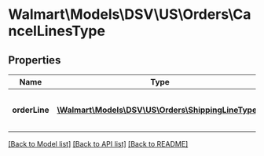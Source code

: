 # Walmart\Models\DSV\US\Orders\CancelLinesType

## Properties

Name | Type | Description | Notes
------------ | ------------- | ------------- | -------------
**orderLine** | [**\Walmart\Models\DSV\US\Orders\ShippingLineType[]**](ShippingLineType.md) | A list of orderLines to be cancelled |


[[Back to Model list]](./) [[Back to API list]](../../../../../README.md#supported-apis) [[Back to README]](../../../../../README.md)
